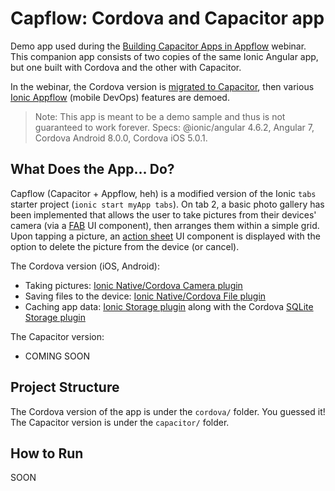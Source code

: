 # Capflow: Cordova and Capacitor app
Demo app used during the [Building Capacitor Apps in Appflow](https://ionicframework.com/resources/webinars/live-demo-building-capacitor-apps-in-appflow) webinar. This companion app consists of two copies of the same Ionic Angular app, but one built with Cordova and the other with Capacitor.

In the webinar, the Cordova version is [migrated to Capacitor](https://capacitor.ionicframework.com/docs/cordova/migration-strategy), then various [Ionic Appflow](https://ionicframework.com/docs/appflow) (mobile DevOps) features are demoed.

> Note: This app is meant to be a demo sample and thus is not guaranteed to work forever. Specs: @ionic/angular 4.6.2, Angular 7, Cordova Android 8.0.0, Cordova iOS 5.0.1.

## What Does the App... Do?

Capflow (Capacitor + Appflow, heh) is a modified version of the Ionic `tabs` starter project (`ionic start myApp tabs`). On tab 2, a basic photo gallery has been implemented that allows the user to take pictures from their devices' camera (via a [FAB](https://ionicframework.com/docs/api/fab) UI component), then arranges them within a simple grid. Upon tapping a picture, an [action sheet](https://ionicframework.com/docs/api/action-sheet) UI component is displayed with the option to delete the picture from the device (or cancel).

The Cordova version (iOS, Android):

* Taking pictures: [Ionic Native/Cordova Camera plugin](https://ionicframework.com/docs/native/camera)
* Saving files to the device: [Ionic Native/Cordova File plugin](https://ionicframework.com/docs/native/file)
* Caching app data: [Ionic Storage plugin](https://ionicframework.com/docs/building/storage) along with the Cordova [SQLite Storage plugin](https://www.npmjs.com/package/cordova-plugin-sqlite)

The Capacitor version:

* COMING SOON

## Project Structure

The Cordova version of the app is under the `cordova/` folder.
You guessed it! The Capacitor version is under the `capacitor/` folder.

## How to Run

SOON